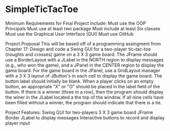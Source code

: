 # SimpleTicTacToe

Minimum Requirements for Final Project include:
  Must use the OOP Principals
  Must use at least two package
  Must include at least Six classes
  Must use the Graphical User Interface (GUI)
  Must use GitHub

Project Proposal
This will be based off of a programming assingment from Chapter 17:
Design and code a Swing GUI for a two-player tic-tac-toe (noughts and crosses) game on a 3 X 3 game board. The JFrame should use a BorderLayout with a JLabel in the NORTH region to display messages (e.g., who won the game), and a JPanel in the CENTER region to display the game board. For the game board in the JPanel, use a GridLayout manager with a 3 X 3 layout of JButton's in each cell to display the game board. The button label should initially be blank. When a player clicks on an empty button, an appropriate "X" or "O" should be placed in the label field of the button. If there is a winner (three in a row), then the program should display the  winer in the JLabel located a the top of the window. If all nine cells have been filled without a winner, the program should indicate that there is a tie.

Project Features:
  Swing GUI for two-players
  3 X 3 game board
  JFrame Border
  JLabel to display messages
  Interactive buttons to record and display player input
